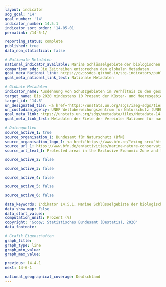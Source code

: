 ```yaml
---
layout: indicator
sdg_goal: '14'
goal_number: '14'
indicator_number: 14.5.1
indicator_sort_order: '14-05-01'
permalink: /14-5-1/

reporting_status: complete
published: true
data_non_statistical: false

# Nationale Metadaten
national_indicator_available: Marine Schlüsselgebiete der biologischen Vielfalt, die unter Schutz stehen<br>Meeresschutzgebiete
comparison_sdg: Die Zeitreihen entsprechen den globalen Metadaten.
goal_meta_national_link: https://g205sdgs.github.io/sdg-indicators/public/MetaDe/14.5.1.pdf
goal_meta_national_link_text: Nationale Metadaten

# Globale Metadaten
indicator_name: Ausdehnung von Schutzgebieten im Verhältnis zu den gesamten Meeresgebieten
target_name: Bis 2020 mindestens 10 Prozent der Küsten- und Meeresgebiete im Einklang mit dem nationalen Recht und dem Völkerrecht und auf der Grundlage der besten verfügbaren wissenschaftlichen Informationen erhalten
target_id: '14.5'
un_designated_tier: <a href='https://unstats.un.org/sdgs/iaeg-sdgs/tier-classification/' title='Klicken Sie hier um weitere Informationen zur UN-Tier-Klassifikation zu erhalten.'>Tier I</a>
un_custodian_agency: UNEP Weltüberwachungszentrum für Naturschutz (UNEP-WCMC)<br>Umweltprogramm der Vereinten Nationen (UNEP)<br>Internationale Union zur Bewahrung der Natur (IUCN)
goal_meta_link: https://unstats.un.org/sdgs/metadata/files/Metadata-14-05-01.pdf
goal_meta_link_text: Metadaten der Ziele der Vereinten Nationen für nachhaltige Entwicklung

# Datenquellen
source_active_1: true
source_organisation_1: Bundesamt für Naturschutz (BfN)
source_organisation_logo_1: <a href="https://www.bfn.de/"><img src="https://g205sdgs.github.io/sdg-indicators/public/OrgImgDe/bfn.png" alt="Logo bfn" style="height:60px; width:148px"/></a>
source_url_1: https://www.bfn.de/en/activities/marine-nature-conservation/national-marine-protected-areas/overview-and-key-facts.html
source_url_text_1: Protected areas in the Exclusive Economic Zone and the total extent of the German territorial water

source_active_2: false

source_active_3: false

source_active_4: false

source_active_5: false

source_active_6: false

data_keywords: Indikator 14.5.1, Marine Schlüsselgebiete der biologischen Vielfalt, die unter Schutz stehen, Meeresschutzgebiete, UNEP Weltüberwachungszentrum für Naturschutz (UNEP-WCMC), BirdLife International (BLI), Internationale Union zur Bewahrung der Natur (IUCN)
data_show_map: False
data_start_values: 
computation_units: Prozent (%)
copyright: '&copy; Statistisches Bundesamt (Destatis), 2020'
data_footnote: 

# Grafik Eigenschaften
graph_title: 
graph_type: line
graph_min_value: 
graph_max_value: 

previous: 14-4-1
next: 14-6-1

national_geographical_coverage: Deutschland
---
```


